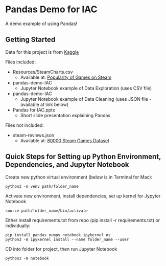 # Pandas Demo for IAC

A demo example of using Pandas!

## Getting Started

Data for this project is from [Kaggle](https://www.kaggle.com/)

Files included:
- Resources/SteamCharts.csv
  - Available at: [Popularity of Games on Steam](https://www.kaggle.com/michau96/popularity-of-games-on-steam/)
- pandas-demo-IAC
  - Jupyter Notebook example of Data Exploration (uses CSV file)
- pandas-demo-IAC
  - Jupyter Notebook example of Data Cleaning (uses JSON file - available at link below)
- Pandas for IAC.pptx
  - Short slide presentation explaining Pandas
  
Files not included:
- steam-reviews.json
  - Available at: [80000 Steam Games Dataset](https://www.kaggle.com/deepann/80000-steam-games-dataset/)

## Quick Steps for Setting up Python Environment, Dependencies, and Jupyter Notebook

Create new python virtual environment (below is in Terminal for Mac):
```
python3 -m venv path/folder_name
```

Activate new environment, install dependencies, set up kernel for Jypyter Notebook
```
source path/folder_name/bin/activate
```
Either install requirements.txt from repo (pip install -r requirements.txt) or individually:
```
pip install pandas numpy notebook ipykernel os
python3 -m ipykernel install --name folder_name --user
```
CD into folder for project, then run Jupyter Notebook
```
python3 -m notebook
```
